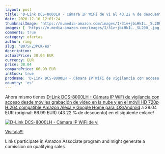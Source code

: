 ```yaml
---
layout: post
title: 'D-Link DCS-8000LH - Cámara IP WiFi de vi al 43.22 % de descuento'
date: 2020-12-10 12:01:24
thumbnailImage: 'https://m.media-amazon.com/images/I/31v+jbiHkIL._SL200_.jpg'
images: [ 'https://m.media-amazon.com/images/I/31v+jbiHkIL._SL200_.jpg' ]
comments: true
category: ofertas
author: ring
slug: 'B075FZ3PCK-es'
description:
actualPrice: 38.04 EUR
currency: EUR
price: 38.04
comparePrice: 66.99 EUR
inStock: true
prodname: 'D-Link DCS-8000LH - Cámara IP WiFi de vigilancia con acceso desde móviles  grabación de vídeo en la nube y en el móvil  HD 720p  H.264  compatible Amazon Alexa y Google Home  para iOS/Android'
country: 'es'
---
```


Ahora mismo tienes [D-Link DCS-8000LH - Cámara IP WiFi de vigilancia con acceso desde móviles  grabación de vídeo en la nube y en el móvil  HD 720p  H.264  compatible Amazon Alexa y Google Home  para iOS/Android](https://www.amazon.es/dp/B075FZ3PCK/?tag=tolees-21) a 38.04 EUR (original: 66.99 EUR) (43.22 %  de descuento) en el siguiente enlace!

[![D-Link DCS-8000LH - Cámara IP WiFi de vi](https://m.media-amazon.com/images/I/31v+jbiHkIL._SL200_.jpg)](https://www.amazon.es/dp/B075FZ3PCK/?tag=tolees-21)

[Visítala!!!](https://www.amazon.es/dp/B075FZ3PCK/?tag=tolees-21)

Links participate in Amazon Associate program and might generate a comission on qualifying sales
